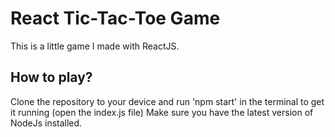 # React Tic-Tac-Toe Game
This is a little game I made with ReactJS.
## How to play?
Clone the repository to your device and run 'npm start' in the terminal to get it running (open the index.js file)
Make sure you have the latest version of NodeJs installed.
